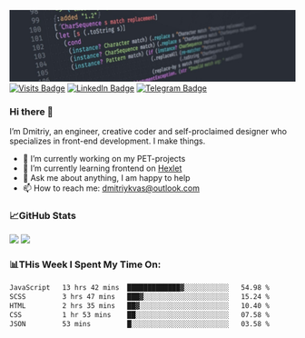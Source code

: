 ![GitHub banner](./assets/github_intro.jfif)
[![Visits Badge](https://badges.pufler.dev/visits/dimidroll450/dimidroll450)](https://github.com/dimidroll450)
[![LinkedIn Badge](https://img.shields.io/badge/-LinkedIn-0e76a8?style=flat-square&logo=Linkedin&logoColor=white)](https://www.linkedin.com/in/dmitry-kvashchauskas/)
[![Telegram Badge](https://img.shields.io/badge/-Telegram-0088cc?style=flat-square&logo=Telegram&logoColor=white)](https://t.me/kvashchauskas)

### Hi there 👋

I’m Dmitriy, an engineer, creative coder and self-proclaimed designer who specializes in front-end development. I make things.

- 🔭 I’m currently working on my PET-projects
- 🌱 I’m currently learning frontend on [Hexlet](https://ru.hexlet.io/u/kvashchauskas)
- 💬 Ask me about anything, I am happy to help
- 📫 How to reach me: dmitriykvas@outlook.com

### 📈GitHub Stats
<p>
  <img height="180em" src="https://github-readme-stats.vercel.app/api/top-langs/?username=dimidroll450&exclude_repo=KNN-Image-Classification&show_icons=true&hide_border=true&layout=compact&langs_count=8" />
  <img height="180em" src="https://github-readme-stats.vercel.app/api?username=dimidroll450&show_icons=true&hide_border=true&&count_private=true&include_all_commits=true" />
</p>

### 📊THis Week I Spent My Time On:
<!--START_SECTION:waka-->
```text
JavaScript   13 hrs 42 mins  █████████████▓░░░░░░░░░░░   54.98 % 
SCSS         3 hrs 47 mins   ███▓░░░░░░░░░░░░░░░░░░░░░   15.24 % 
HTML         2 hrs 35 mins   ██▓░░░░░░░░░░░░░░░░░░░░░░   10.40 % 
CSS          1 hr 53 mins    ██░░░░░░░░░░░░░░░░░░░░░░░   07.58 % 
JSON         53 mins         █░░░░░░░░░░░░░░░░░░░░░░░░   03.58 % 
```
<!--END_SECTION:waka-->
